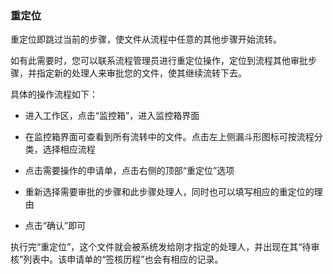 ### 重定位
重定位即跳过当前的步骤，使文件从流程中任意的其他步骤开始流转。

如有此需要时，您可以联系流程管理员进行重定位操作，定位到流程其他审批步骤，并指定新的处理人来审批您的文件，使其继续流转下去。


具体的操作流程如下：

- 进入工作区，点击“监控箱”，进入监控箱界面

- 在监控箱界面可查看到所有流转中的文件。点击左上侧漏斗形图标可按流程分类，选择相应流程

- 点击需要操作的申请单，点击右侧的顶部“重定位”选项

- 重新选择需要审批的步骤和此步骤处理人，同时也可以填写相应的重定位的理由

- 点击“确认”即可

执行完“重定位”，这个文件就会被系统发给刚才指定的处理人，并出现在其“待审核”列表中。该申请单的“签核历程”也会有相应的记录。

